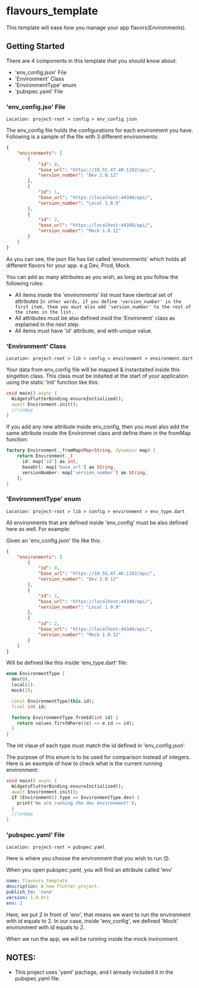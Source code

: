 # flavours_template

This template will ease how you manage your app flavors(Environments).

## Getting Started

There are 4 components in this template that you should know about:

* 'env_config.json' File
* 'Environment' Class
* 'EnvironmentType' enum
* 'pubspec.yaml' File
  
### 'env_config.jso' File

``` Location: project-root > config > env_config.json ```

The env_config file holds the configurations for each environment you have.  
Following is a sample of the file with 3 different environments:

```json
{
    "environments": [
        {
            "id": 0,
            "base_url": "https://10.55.47.40:1102/api/",
            "version_number": "Dev 2.0.12"
        },
        {
            "id": 1,
            "base_url": "https://localhost:44340/api/",
            "version_number": "Local 1.0.9"
        },
        {
            "id": 2,
            "base_url": "https://localhost:44340/api/",
            "version_number": "Mock 1.0.12"
        }
    ]
}
```

As you can see, the json file has list called 'environments' which holds all different flavors for your app. e.g Dev, Prod, Mock.

You can add as many attributes as you wish, as long as you follow the following rules:

* All items inside the 'environments' list must have identical set of attributes
  ```In other words, if you define 'version_number' in the first item, them you must also add 'version_number' to the rest of the items in the list.```
* All attributes must be also defined insid the 'Environemt' class as explained in the next step.
* All items must have 'id' attribute, and with unique value.

### 'Environment' Class

``` Location: project-root > lib > config > environment > environment.dart ```

Your data from env_config file will be mapped & instantaited inside this singelton class.
This class must be initaited at the start of your application using the static 'init' function like this:

```dart
void main() async {
  WidgetsFlutterBinding.ensureInitialized();
  await Environment.init();
  //runApp
}
```

If you add any new attribute inside env_config, then you must also add the same attribute inside the Environmet class and define them in the fromMap function:

```dart
factory Environment._fromMap(Map<String, dynamic> map) {
    return Environment._(
      id: map['id'] as int,
      baseUrl: map['base_url'] as String,
      versionNumber: map['version_number'] as String,
    );
}
```

### 'EnvironmentType' enum

``` Location: project-root > lib > config > environment > env_type.dart ```

All environments that are defined inside 'env_config' must be also defined here as well. For example:

Given an 'env_config.json' file like this:

```json
{
    "environments": [
        {
            "id": 0,
            "base_url": "https://10.55.47.40:1102/api/",
            "version_number": "Dev 2.0.12"
        },
        {
            "id": 1,
            "base_url": "https://localhost:44340/api/",
            "version_number": "Local 1.0.9"
        },
        {
            "id": 2,
            "base_url": "https://localhost:44340/api/",
            "version_number": "Mock 1.0.12"
        }
    ]
}
```

Will be defined like this inside 'env_type.dart' file:

```dart
enum EnvironmentType {
  dev(0),
  local(1),
  mock(2);

  const EnvironmentType(this.id);
  final int id;

  factory EnvironmentType.fromId(int id) {
    return values.firstWhere((e) => e.id == id);
  }
}
```

The int vlaue of each type must match the id defined in 'env_config.json'.

The purpose of this enum is to be used for comparison instead of integers.
Here is an eaxmple of how to check what is the current running environment:

```dart
void main() async {
  WidgetsFlutterBinding.ensureInitialized();
  await Environment.init();
  if (Environment().type == EnvironmentType.dev) {
    print('We are running the dev environment!');
  }
  //runApp
}
```

### 'pubspec.yaml' File

``` Location: project-root > pubspec.yaml ```

Here is where you choose the environment that you wish to run 😊.

When you open pubspec.yaml, you will find an attribute called 'env'

```yaml
name: flavours_template
description: A new Flutter project.
publish_to: 'none'
version: 1.0.0+1
env: 2
```

Here, we put 2 in front of 'env', that means we want to run the environment with id equals to 2. In our case, inside 'env_config', we defined 'Mock' environment with id equals to 2.

When we run the app, we will be running inside the mock invironment.

## NOTES: 

* This project uses 'yaml' pachage, and I already included it in the pubspec.yaml file. 
